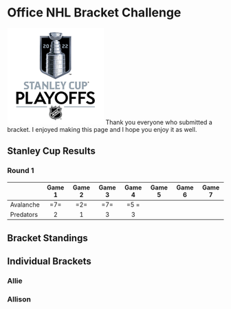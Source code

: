 # Office NHL Bracket Challenge
![Image](/StanleyCup.png)
Thank you everyone who submitted a bracket. I enjoyed making this page and I hope you enjoy it as well.

## Stanley Cup Results
### Round 1
|           | Game 1 | Game 2 | Game 3 | Game 4 | Game 5 | Game 6 | Game 7 |
| :---      |  :---: |  :---: |  :---: |  :---: |  :---: |  :---: |  :---: |
| Avalanche | =7=    | =2=    | =7=    | =5 =   |        |        |        |
| Predators | 2      | 1      | 3      | 3      |        |        |        |

## Bracket Standings

## Individual Brackets
### Allie

### Allison
